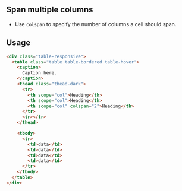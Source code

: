 ## Span multiple columns

- Use `colspan` to specify the number of columns a cell should span.

## Usage

```html
<div class="table-responsive">
  <table class="table table-bordered table-hover">
    <caption>
      Caption here.
    </caption>
    <thead class="thead-dark">
      <tr>
        <th scope="col">Heading</th>
        <th scope="col">Heading</th>
        <th scope="col" colspan="2">Heading</th>
      </tr>
      <tr></tr>
    </thead>

    <tbody>
      <tr>
        <td>data</td>
        <td>data</td>
        <td>data</td>
        <td>data</td>
      </tr>
    </tbody>
  </table>
</div>
```
